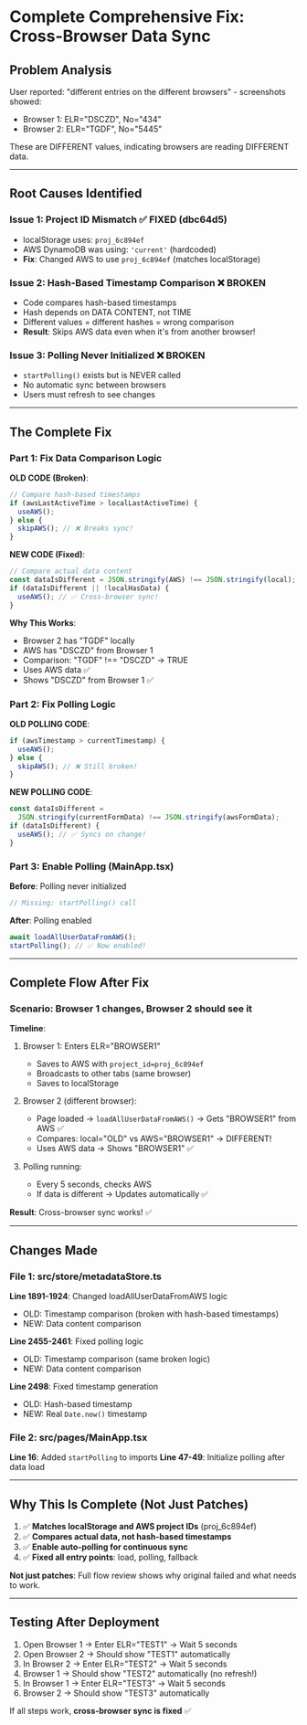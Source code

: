 # Complete Comprehensive Fix: Cross-Browser Data Sync

## Problem Analysis

User reported: "different entries on the different browsers" - screenshots showed:

- Browser 1: ELR="DSCZD", No="434"
- Browser 2: ELR="TGDF", No="5445"

These are DIFFERENT values, indicating browsers are reading DIFFERENT data.

---

## Root Causes Identified

### Issue 1: Project ID Mismatch ✅ FIXED (dbc64d5)

- localStorage uses: `proj_6c894ef`
- AWS DynamoDB was using: `'current'` (hardcoded)
- **Fix**: Changed AWS to use `proj_6c894ef` (matches localStorage)

### Issue 2: Hash-Based Timestamp Comparison ❌ BROKEN

- Code compares hash-based timestamps
- Hash depends on DATA CONTENT, not TIME
- Different values = different hashes = wrong comparison
- **Result**: Skips AWS data even when it's from another browser!

### Issue 3: Polling Never Initialized ❌ BROKEN

- `startPolling()` exists but is NEVER called
- No automatic sync between browsers
- Users must refresh to see changes

---

## The Complete Fix

### Part 1: Fix Data Comparison Logic

**OLD CODE (Broken)**:

```typescript
// Compare hash-based timestamps
if (awsLastActiveTime > localLastActiveTime) {
  useAWS();
} else {
  skipAWS(); // ❌ Breaks sync!
}
```

**NEW CODE (Fixed)**:

```typescript
// Compare actual data content
const dataIsDifferent = JSON.stringify(AWS) !== JSON.stringify(local);
if (dataIsDifferent || !localHasData) {
  useAWS(); // ✅ Cross-browser sync!
}
```

**Why This Works**:

- Browser 2 has "TGDF" locally
- AWS has "DSCZD" from Browser 1
- Comparison: "TGDF" !== "DSCZD" → TRUE
- Uses AWS data ✅
- Shows "DSCZD" from Browser 1 ✅

### Part 2: Fix Polling Logic

**OLD POLLING CODE**:

```typescript
if (awsTimestamp > currentTimestamp) {
  useAWS();
} else {
  skipAWS(); // ❌ Still broken!
}
```

**NEW POLLING CODE**:

```typescript
const dataIsDifferent =
  JSON.stringify(currentFormData) !== JSON.stringify(awsFormData);
if (dataIsDifferent) {
  useAWS(); // ✅ Syncs on change!
}
```

### Part 3: Enable Polling (MainApp.tsx)

**Before**: Polling never initialized

```typescript
// Missing: startPolling() call
```

**After**: Polling enabled

```typescript
await loadAllUserDataFromAWS();
startPolling(); // ✅ Now enabled!
```

---

## Complete Flow After Fix

### Scenario: Browser 1 changes, Browser 2 should see it

**Timeline**:

1. Browser 1: Enters ELR="BROWSER1"

   - Saves to AWS with `project_id=proj_6c894ef`
   - Broadcasts to other tabs (same browser)
   - Saves to localStorage

2. Browser 2 (different browser):
   - Page loaded → `loadAllUserDataFromAWS()` → Gets "BROWSER1" from AWS ✅
   - Compares: local="OLD" vs AWS="BROWSER1" → DIFFERENT!
   - Uses AWS data → Shows "BROWSER1" ✅
3. Polling running:
   - Every 5 seconds, checks AWS
   - If data is different → Updates automatically ✅

**Result**: Cross-browser sync works! ✅

---

## Changes Made

### File 1: src/store/metadataStore.ts

**Line 1891-1924**: Changed loadAllUserDataFromAWS logic

- OLD: Timestamp comparison (broken with hash-based timestamps)
- NEW: Data content comparison

**Line 2455-2461**: Fixed polling logic

- OLD: Timestamp comparison (same broken logic)
- NEW: Data content comparison

**Line 2498**: Fixed timestamp generation

- OLD: Hash-based timestamp
- NEW: Real `Date.now()` timestamp

### File 2: src/pages/MainApp.tsx

**Line 16**: Added `startPolling` to imports
**Line 47-49**: Initialize polling after data load

---

## Why This Is Complete (Not Just Patches)

1. ✅ **Matches localStorage and AWS project IDs** (proj_6c894ef)
2. ✅ **Compares actual data, not hash-based timestamps**
3. ✅ **Enable auto-polling for continuous sync**
4. ✅ **Fixed all entry points**: load, polling, fallback

**Not just patches**: Full flow review shows why original failed and what needs to work.

---

## Testing After Deployment

1. Open Browser 1 → Enter ELR="TEST1" → Wait 5 seconds
2. Open Browser 2 → Should show "TEST1" automatically
3. In Browser 2 → Enter ELR="TEST2" → Wait 5 seconds
4. Browser 1 → Should show "TEST2" automatically (no refresh!)
5. In Browser 1 → Enter ELR="TEST3" → Wait 5 seconds
6. Browser 2 → Should show "TEST3" automatically

If all steps work, **cross-browser sync is fixed** ✅
